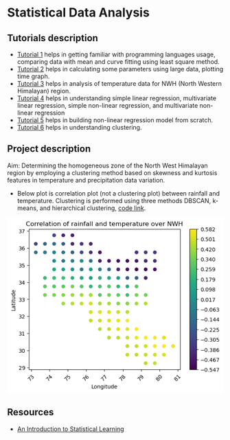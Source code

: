 # Statistical Data Analysis

## Tutorials description
- [Tutorial 1](https://github.com/VinayFaria/Statistical_Data_Analysis/tree/master/tutorial_1) helps in getting familiar with programming languages usage, comparing data with mean and curve fitting using least square method.
- [Tutorial 2](https://github.com/VinayFaria/Statistical_Data_Analysis/tree/master/tutorial_2) helps in calculating some parameters using large data, plotting time graph.
- [Tutorial 3](https://github.com/VinayFaria/Statistical_Data_Analysis/tree/master/tutorial_3) helps in analysis of temperature data for NWH (North Western Himalayan) region.
- [Tutorial 4](https://github.com/VinayFaria/Statistical_Data_Analysis/tree/master/tutorial_4) helps in understanding simple linear regression, multivariate linear regression, simple non-linear regression, and multivariate non-linear regression
- [Tutorial 5](https://github.com/VinayFaria/Statistical_Data_Analysis/tree/master/tutorial_5) helps in building non-linear regression model from scratch.
- [Tutorial 6](https://github.com/VinayFaria/Statistical_Data_Analysis/tree/master/tutorial_6) helps in understanding clustering.

## Project description
Aim: Determining the homogeneous zone of the North West Himalayan region by employing a clustering method based on skewness and kurtosis features in temperature and precipitation data variation.
- Below plot is correlation plot (not a clustering plot) between rainfall and temperature. Clustering is performed using three methods DBSCAN, k-means, and hierarchical clustering, [code link](https://github.com/VinayFaria/Statistical_Data_Analysis/tree/master/Project).
<img src="https://github.com/VinayFaria/Statistical_Data_Analysis/blob/master/Project/correlation_rainfall_temperature.png">

## Resources
- [An Introduction to Statistical Learning](https://www.statlearning.com/)
